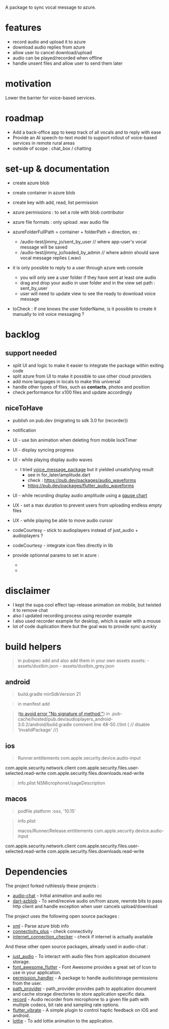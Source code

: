 A package to sync vocal message to azure.

# features
- record audio and upload it to azure
- download audio replies from azure 
- allow user to cancel download/upload
- audio can be played/recorded when offline
- handle unsent files and allow user to send them later

# motivation
Lower the barrier for voice-based services.

# roadmap
- Add a back-office app to keep track of all vocals and to reply with ease
- Provide an AI speech-to-text model to support rollout of voice-based services in remote rural areas
- outside of scope : chat_box / chatting

# set-up & documentation 
- create azure blob
- create container in azure blob
- create key with add, read, list permission
- azure permissions : to set a role with blob contributor
- azure file formats : only upload .wav audio file
- azureFolderFullPath = container + folderPath + direction, ex : 
	- /audio-test/jimmy_jo/sent_by_user // where app-user's vocal message will be saved
	- /audio-test/jimmy_jo/loaded_by_admin // where admin should save vocal message replies (.wav)

- it is only possible to reply to a user through azure web console 
  - you will only see a user folder if they have sent at least one audio
  - drag and drop your audio in user folder and in the view set path : sent_by_user
  - user will need to update view to see the ready to download voice message

- toCheck : if one knows the user folderName, is it possible to create it manually to init voice messaging ?

# backlog
## support needed
- split UI and logic to make it easier to integrate the package within exiting code
- split azure from UI to make it possible to use other cloud providers
- add more languages in locals to make this universal
- handle other types of files, such as __contacts__, photos and position
- check performance for x100 files and update accordingly

## niceToHave
- publish on pub.dev (migrating to sdk 3.0 for (recorder))
- notification 
- UI - use bin animation when deleting from mobile lockTimer
- UI - display syncing progress
- UI - while playing display audio waves 
  - I tried [voice_message_package](https://pub.dev/packages/voice_message_package) but it yielded unsatisfying result
    - see in for_later/amplitude.dart
    - check : https://pub.dev/packages/audio_waveforms
    - https://pub.dev/packages/flutter_audio_waveforms
- UI - while recording display audio amplitude using a [gauge chart](https://github.com/GeekyAnts/GaugesFlutter)
- UX - set a max duration to prevent users from uploading endless empty files
- UX - while playing be able to move audio cursor
- codeCourtesy - stick to audioplayers instead of just_audio + audioplayers ?
- codeCourtesy - integrate icon files directly in lib

- provide optionnal params to set in azure :
	- <Content-Encoding />
	- <Content-Language />

# disclaimer
- I kept the supa cool effect tap-release animation on mobile, but twisted it to remove chat
- also I updated recording process using recorder example
- I also used recorder example for desktop, which is easier with a mouse
- lot of code duplication there but the goal was to provide sync quickly

# build helpers
> in pubspec add and also add them in your own assets
assets:
    - assets/dustbin.json
    - assets/dustbin_grey.json
## android 
> build.gradle
minSdkVersion 21
 
> in manifest add
<uses-permission android:name="android.permission.INTERNET"/>
<uses-permission android:name="android.permission.ACCESS_NETWORK_STATE" />
<uses-permission android:name="android.permission.RECORD_AUDIO" />
<uses-permission android:name="android.permission.VIBRATE" />

> ([to avoid error "No signature of method:"](https://stackoverflow.com/questions/76067863/no-signature-of-method-in-flutter-project))
> in .pub-cache/hosted/pub.dev/audioplayers_android-3.0.2/android/build.gradle
> comment line 48-50 
    //lint {
    //    disable 'InvalidPackage'
    //}
## ios
> Runner.entitlements
<key>com.apple.security.device.audio-input</key>
<true/>
<key>com.apple.security.network.client</key>
<true/>
<key>com.apple.security.files.user-selected.read-write</key>
<true/>
<key>com.apple.security.files.downloads.read-write</key>
<true/>

> info.plist
NSMicrophoneUsageDescription

## macos 
> podfile
platform :osx, '10.15'


> info.plist
> 
> macos/Runner/Release.entitlements
<key>com.apple.security.device.audio-input</key>
<true/>
<key>com.apple.security.network.client</key>
<true/>
<key>com.apple.security.files.user-selected.read-write</key>
<true/>
<key>com.apple.security.files.downloads.read-write</key>
<true/>

# Dependencies
The project forked ruthlessly these projects : 

- [audio-chat](https://github.com/thecodepapaya/audio-chat) - Initial animation and audio rec
- [dart-azblob](https://github.com/kkazuo/dart-azblob) - To send/receive audio on/from azure, rewrote bits to pass http client and handle exception when user cancels upload/download

The project uses the following open source packages :

- [xml](https://pub.dev/packages/xml) - Parse azure blob info
- [connectivity_plus](https://pub.dev/packages/connectivity_plus) - check connectivity
- [internet_connection_checker](https://pub.dev/packages/internet_connection_checker) - check if internet is actually available

And these other open source packages, already used in audio-chat :

- [just_audio](https://pub.dev/packages/just_audio) - To interact with audio files from application document storage.
- [font_awesome_flutter](https://pub.dev/packages/font_awesome_flutter) - Font Awesome provides a great set of Icon to use in your application.
- [permission_handler](https://pub.dev/packages/permission_handler) - A package to handle audio/storage permissions from the user.
- [path_provider](https://pub.dev/packages/path_provider) - path_provider provides path to application document and cache storage directories to store application specific data.
- [record](https://pub.dev/packages/record) - Audio recorder from microphone to a given file path with multiple codecs, bit rate and sampling rate options.
- [flutter_vibrate](https://pub.dev/packages/flutter_vibrate) - A simple plugin to control haptic feedback on iOS and android.
- [lottie](https://pub.dev/packages/lottie) - To add lottie animation to the application.

